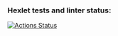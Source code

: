 ### Hexlet tests and linter status:
[![Actions Status](https://github.com/ZabiniBlaze/frontend-project-44/workflows/hexlet-check/badge.svg)](https://github.com/ZabiniBlaze/frontend-project-44/actions)